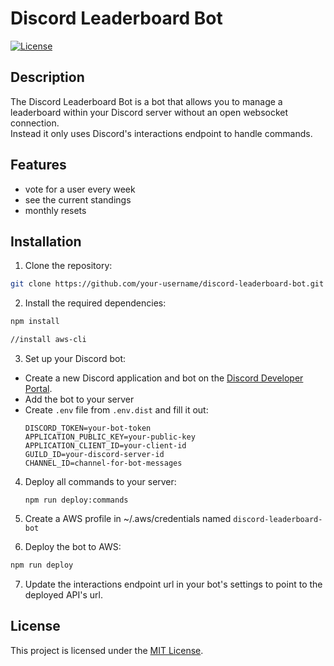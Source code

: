 # Discord Leaderboard Bot

[![License](https://img.shields.io/badge/license-MIT-blue.svg)](https://opensource.org/licenses/MIT)

## Description
The Discord Leaderboard Bot is a bot that allows you to manage a leaderboard within your Discord server without an open websocket connection.  
Instead it only uses Discord's interactions endpoint to handle commands.

## Features
- vote for a user every week
- see the current standings
- monthly resets

## Installation
1. Clone the repository:
  ```bash
  git clone https://github.com/your-username/discord-leaderboard-bot.git
  ```

2. Install the required dependencies:
  ```bash
  npm install

  //install aws-cli
  ```

3. Set up your Discord bot:
  - Create a new Discord application and bot on the [Discord Developer Portal](https://discord.com/developers/applications).
  - Add the bot to your server
  - Create `.env` file from `.env.dist` and fill it out:
    ```
    DISCORD_TOKEN=your-bot-token
    APPLICATION_PUBLIC_KEY=your-public-key
    APPLICATION_CLIENT_ID=your-client-id
    GUILD_ID=your-discord-server-id
    CHANNEL_ID=channel-for-bot-messages
    ```

4. Deploy all commands to your server:
    ```
    npm run deploy:commands
    ```

5. Create a AWS profile in ~/.aws/credentials named `discord-leaderboard-bot`

6. Deploy the bot to AWS:
  ```bash
  npm run deploy
  ```

7. Update the interactions endpoint url in your bot's settings to point to the deployed API's url.

## License
This project is licensed under the [MIT License](https://opensource.org/licenses/MIT).